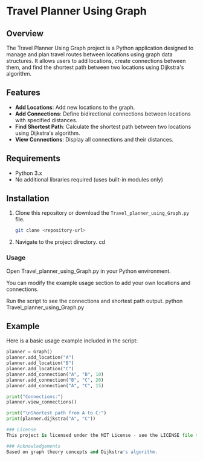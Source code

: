 # Travel Planner Using Graph

## Overview

The Travel Planner Using Graph project is a Python application designed to manage and plan travel routes between locations using graph data structures. It allows users to add locations, create connections between them, and find the shortest path between two locations using Dijkstra's algorithm.

## Features

- **Add Locations**: Add new locations to the graph.
- **Add Connections**: Define bidirectional connections between locations with specified distances.
- **Find Shortest Path**: Calculate the shortest path between two locations using Dijkstra's algorithm.
- **View Connections**: Display all connections and their distances.

## Requirements

- Python 3.x
- No additional libraries required (uses built-in modules only)

## Installation

1. Clone this repository or download the `Travel_planner_using_Graph.py` file.

   ```bash
   git clone <repository-url>
2. Navigate to the project directory.
   cd <project-directory>
### Usage
Open Travel_planner_using_Graph.py in your Python environment.

You can modify the example usage section to add your own locations and connections.

Run the script to see the connections and shortest path output.
  python Travel_planner_using_Graph.py
## Example

Here is a basic usage example included in the script:

```python
planner = Graph()
planner.add_location("A")
planner.add_location("B")
planner.add_location("C")
planner.add_connection("A", "B", 10)
planner.add_connection("B", "C", 20)
planner.add_connection("A", "C", 15)

print("Connections:")
planner.view_connections()

print("\nShortest path from A to C:")
print(planner.dijkstra("A", "C"))

### License
This project is licensed under the MIT License - see the LICENSE file for details.

### Acknowledgements
Based on graph theory concepts and Dijkstra's algorithm.
